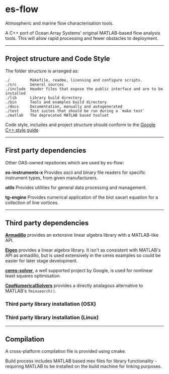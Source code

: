 # es-flow

Atmospheric and marine flow characterisation tools.

A C++ port of Ocean Array Systems' original MATLAB-based flow analysis tools. This will allow rapid processing and fewer obstacles to deployment.

___
## Project structure and Code Style

The folder structure is arranged as:
```
./         Makefile, readme, licensing and configure scripts.
./src      General sources
./include  Header files that expose the public interface and are to be installed
./lib      Library build directory
./bin      Tools and examples build directory
./docs	   Documentation, manually and autogenerated
./test     Test suites that should be run during a `make test`
./matlab   The deprecated MATLAB based toolset
```

Code style, includes and project structure should conform to the [Google C++ style guide](https://google.github.io/styleguide/cppguide.html) 

___
## First party dependencies

Other OAS-owned repsitories which are used by es-flow:

**es-instruments-x** Provides ascii and binary file readers for specific instrument types, from given manufacturers.

**utils** Provides utilities for general data processing and management.

**tg-engine** Provides numerical application of the biot savart equation for a collection of line vortices.

___
## Third party dependencies
 
[**Armadillo**](http://arma.sourceforge.net) provides an extensive linear algebra library with a MATLAB-like API.

[**Eigen**](http://eigen.tuxfamily.org/) provides a linear algebra library. It isn't as consistent with MATLAB's API as armadillo, but is used extensively in the ceres examples so could be easier for later stage development.

[**ceres-solver**](http://ceres-solver.org/index.html#), a well supported project by Google, is used for nonlinear least squares optimisation.

[**CppNumericalSolvers**](https://github.com/PatWie/CppNumericalSolvers) provides a directly analagous alternative to MATLAB's `fminsearch()`.

### Third party library installation (OSX)

### Third party library installation (Linux)

___
## Compilation

A cross-platform compilation file is provided using cmake.

Build process includes MATLAB based mex files for library functionality - requiring MATLAB to be installed on the build machine for linking purposes.

